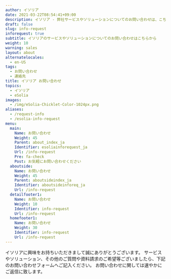 ```yaml
---
author: イソリア
date: 2021-03-22T08:54:41+09:00
description: イソリア - 弊社サービスやソリューションについてのお問い合わせは、こちらのページのフォームからどうぞ
draft: false
slug: info-request
inforequest: true
subtitle: イソリアのサービスやソリューションについてのお問い合わせはこちらから
weight: 10
warning: sales
layout: about
alternatelocales:
  - en-US
tags:
  - お問い合わせ
  - 連絡先
title: イソリア お問い合わせ
topics:
  - イソリア
  - eSolia
images:
  - /img/eSolia-Chicklet-Color-1024px.png
aliases:
  - /request-info
  - /esolia-info-request
menu:
  main:
    Name: お問い合わせ
    Weight: 45
    Parent: about_index_ja
    Identifier: esoliainforequest_ja
    Url: /info-request
    Pre: fa-check
    Post: お気軽にお問い合わせください
  aboutside:
    Name: お問い合わせ
    Weight: 45
    Parent: aboutsideindex_ja
    Identifier: aboutsideinforeq_ja
    Url: /info-request
  detailfooter1:
    Name: お問い合わせ
    Weight: 10
    Identifier: info-request
    Url: /info-request
  homefooter1:
    Name: お問い合わせ
    Weight: 30
    Identifier: info-request
    Url: /info-request
---
```


イソリアに興味をお持ちいただきまして誠にありがとうございます。
サービスやソリューション、その他のご質問や資料請求のご希望等ございましたら、下記のお問い合わせフォームへご記入ください。
お問い合わせに関しては速やかにご返信に致します。

<p>
<script
  src="https://pro.dbflex.net/secure/embed.js"
  data-url="/wr-79586/db/15331/webtorecord.aspx?t=79586"
  data-onload="webFormLoaded">
</script>
</p>

